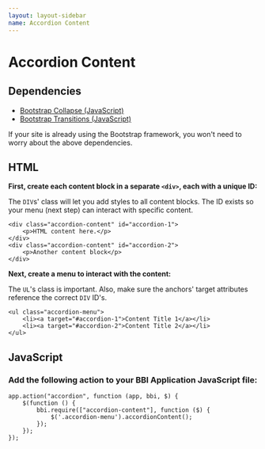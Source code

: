 ```yaml
---
layout: layout-sidebar
name: Accordion Content
---
```


# Accordion Content

## Dependencies

<ul>
	<li><a href="http://getbootstrap.com/javascript/#collapse" target="_blank">Bootstrap Collapse (JavaScript)</a></li>
	<li><a href="http://getbootstrap.com/javascript/#transitions" target="_blank">Bootstrap Transitions (JavaScript)</a></li>
</ul>
<p class="alert alert-info">If your site is already using the Bootstrap framework, you won't need to worry about the above dependencies.</p>

## HTML

<p><strong>First, create each content block in a separate <code>&lt;div&gt;</code>, each with a unique ID:</strong></p>
<p>The <code>DIV</code>s' class will let you add styles to all content blocks. The ID exists so your menu (next step) can interact with specific content.</p>
<pre class="line-numbers"><code class="language-markup">&lt;div class="accordion-content" id="accordion-1">
    &lt;p>HTML content here.&lt;/p>
&lt;/div>
&lt;div class="accordion-content" id="accordion-2">
    &lt;p>Another content block&lt;/p>
&lt;/div></code></pre>
<p><strong>Next, create a menu to interact with the content:</strong></p>
<p>The <code>UL</code>'s class is important. Also, make sure the anchors' target attributes reference the correct <code>DIV</code> ID's.</p>
<pre class="line-numbers"><code class="language-markup">&lt;ul class="accordion-menu">
	&lt;li>&lt;a target="#accordion-1">Content Title 1&lt;/a>&lt;/li>
	&lt;li>&lt;a target="#accordion-2">Content Title 2&lt;/a>&lt;/li>
&lt;/ul></code></pre>

## JavaScript

### Add the following action to your BBI Application JavaScript file:

<pre class="line-numbers"><code class="language-javascript">app.action("accordion", function (app, bbi, $) {
	$(function () {
		bbi.require(["accordion-content"], function ($) {
			$('.accordion-menu').accordionContent();
		});
	});
});</code></pre>
